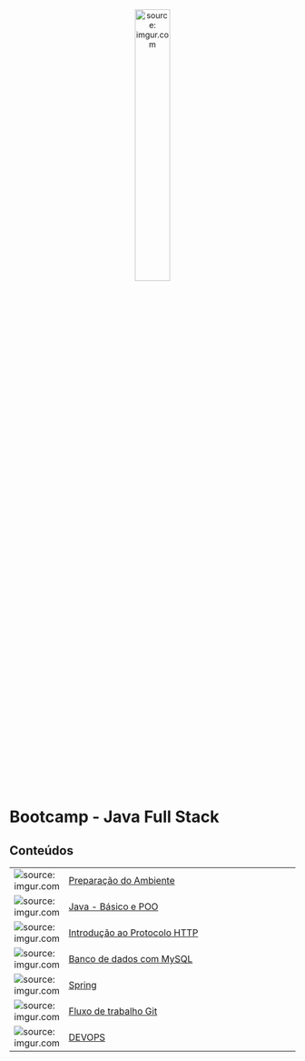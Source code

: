 <div align="center">
    <img src="https://i.imgur.com/IaD4lwg.png" title="source: imgur.com" width="35%"/>
</div>
<h1>Bootcamp - Java Full Stack </h1>

<h2>Conteúdos</h2>

<table width="100%">
	<tr>
        <td width="10%"><img src="https://i.imgur.com/PHgmbCh.png" title="source: imgur.com" /></td>
        <td width="90%"><a href="00_ambiente/README.md">Preparação do Ambiente</a></td>
    </tr>
    <tr>
        <td><img src="https://i.imgur.com/JSfXyzm.png" title="source: imgur.com"/></td>
        <td><a href="01_java/01.md">Java - Básico e POO</a></td>
    </tr>
    <tr>
        <td><img src="https://i.imgur.com/cDPH4tl.png" title="source: imgur.com"/></td>
        <td><a href="02_http/01.md">Introdução ao Protocolo HTTP</a></td>
    </tr>
    <tr>
        <td><img src="https://i.imgur.com/38hZn7Z.png" title="source: imgur.com" /></td>
        <td><a href="03_mysql/README.md">Banco de dados com MySQL</a></td>
    </tr>
    <tr>
        <td><img src="https://i.imgur.com/XFnTrpX.png" title="source: imgur.com"/></td>
        <td><a href="04_spring/README.md">Spring</a></td>
    </tr>
    <tr>
        <td><img src="https://i.imgur.com/fu9QxlT.png" title="source: imgur.com"/></td>
        <td><a href="05_fluxo_git/README.md">Fluxo de trabalho Git</a></td>
    </tr>
    <tr>
        <td><img src="https://i.imgur.com/KOZy0uM.png" title="source: imgur.com"/></td>
        <td><a href="06_devops/README.md">DEVOPS</a></td>
    </tr>
</table>